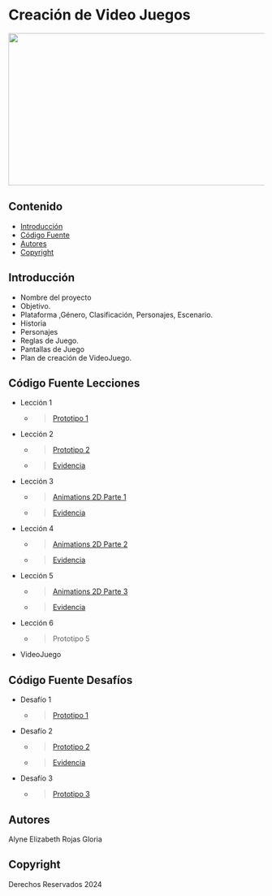 # Creación de Video Juegos
<p align="center">
    <img src="https://user-images.githubusercontent.com/8560750/195950148-0c0df38e-5f96-45ae-87c3-6922738c612d.jpg" alt="Logo" width=1200 height=300>
</p>


## Contenido

- [Introducción](#introducción)
- [Código Fuente](#código-fuente)
- [Autores](#autores)
- [Copyright](#copyright)


## Introducción

- Nombre del proyecto
- Objetivo.
- Plataforma ,Género, Clasificación, Personajes, Escenario.
- Historia
- Personajes
- Reglas de Juego.
- Pantallas de Juego
- Plan de creación de VideoJuego.

## Código Fuente Lecciones

* Lección 1
  * > [Prototipo 1](https://github.com/alyrojas/unity/blob/main/Lecciones/Lecci%C3%B3n_1/prototipo1.unitypackage)
* Lección 2
  * > [Prototipo 2](https://github.com/alyrojas/unity/blob/main/Lecciones/Lecci%C3%B3n_2/prototipo2.unitypackage)
  * > [Evidencia](https://github.com/alyrojas/unity/blob/main/Lecciones/Lecci%C3%B3n_2/LECCION2_AlyneElizabethRojasGloria.pdf)
* Lección 3
  * > [Animations 2D Parte 1](https://github.com/alyrojas/unity/blob/main/Lecciones/Animations2D/Animations2D.unitypackage)
  * > [Evidencia](https://github.com/alyrojas/unity/blob/main/Lecciones/Animations2D/Animations2D_AlyneElizabethRojasGloria.pdf)
* Lección 4
  * > [Animations 2D Parte 2](https://github.com/alyrojas/unity/blob/main/Lecciones/Animations2D_Parte2/Animations2D_P2.unitypackage)
  * > [Evidencia](https://github.com/alyrojas/unity/blob/main/Lecciones/Animations2D_Parte2/Animations2D_P2_AlyneElizabethRojasGloria.pdf)
* Lección 5
  * > [Animations 2D Parte 3](https://github.com/alyrojas/unity/blob/main/Lecciones/Animations2D_Parte3/Animations2D_P3.unitypackage)
  * > [Evidencia](https://github.com/alyrojas/unity/blob/main/Lecciones/Animations2D_Parte3/Animations2D_P3_AlyneElizabethRojasGloria.pdf)
* Lección 6
  * > Prototipo 5
* VideoJuego

## Código Fuente Desafíos

* Desafío 1
  * > [Prototipo 1](https://github.com/alyrojas/unity/blob/main/Desaf%C3%ADos/Desafio01/Desafio01.unitypackage)
* Desafío 2
  * > [Prototipo 2](https://github.com/alyrojas/unity/blob/main/Desaf%C3%ADos/Desafio02/Desafio02.unitypackage)
  * > [Evidencia](https://github.com/alyrojas/unity/blob/main/Desaf%C3%ADos/Desafio02/Desafio02_AlyneElizabethRojasGloria.pdf)
* Desafío 3
  * > [Prototipo 3](https://github.com/alyrojas/unity/tree/main/Desaf%C3%ADos/Desafio03)


## Autores
Alyne Elizabeth Rojas Gloria

## Copyright
Derechos Reservados 2024
